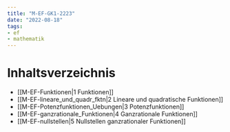 ```yaml
---
title: "M-EF-GK1-2223"
date: "2022-08-18"
tags: 
- ef
- mathematik
---
```

# Inhaltsverzeichnis
- [[M-EF-Funktionen|1 Funktionen]]
- [[M-EF-lineare_und_quadr_fktn|2 Lineare und quadratische Funktionen]]
- [[M-EF-Potenzfunktionen_Uebungen|3 Potenzfunktionen]]
- [[M-EF-ganzrationale_Funktionen|4 Ganzrationale Funktionen]]
- [[M-EF-nullstellen|5 Nullstellen ganzrationaler Funktionen]]
